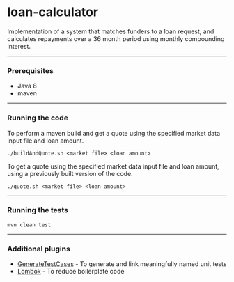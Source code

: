 # loan-calculator
Implementation of a system that matches funders to a loan request, and calculates repayments over a 36 month period using monthly compounding interest.

---
### Prerequisites

* Java 8
* maven

---

### Running the code

To perform a maven build and get a quote using the specified market data input file and loan amount.

`./buildAndQuote.sh <market file> <loan amount>`

To get a quote using the specified market data input file and loan amount, using a previously built version of the code.

`./quote.sh <market file> <loan amount>`

---
### Running the tests

`mvn clean test`

---
### Additional plugins

* [GenerateTestCases](https://plugins.jetbrains.com/plugin/5847-generatetestcases) - To generate and link meaningfully named unit tests
* [Lombok](https://projectlombok.org/) - To reduce boilerplate code
